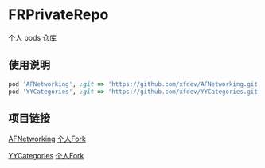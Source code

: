 # FRPrivateRepo
个人 pods 仓库

## 使用说明

```ruby
pod 'AFNetworking', :git => 'https://github.com/xfdev/AFNetworking.git'    
pod 'YYCategories', :git => 'https://github.com/xfdev/YYCategories.git'


```



## 项目链接

[AFNetworking](https://github.com/AFNetworking/AFNetworking)
[个人Fork](https://github.com/xfdev/AFNetworking)


[YYCategories](https://github.com/ibireme/YYCategories)		[个人Fork](https://github.com/xfdev/YYCategories)





